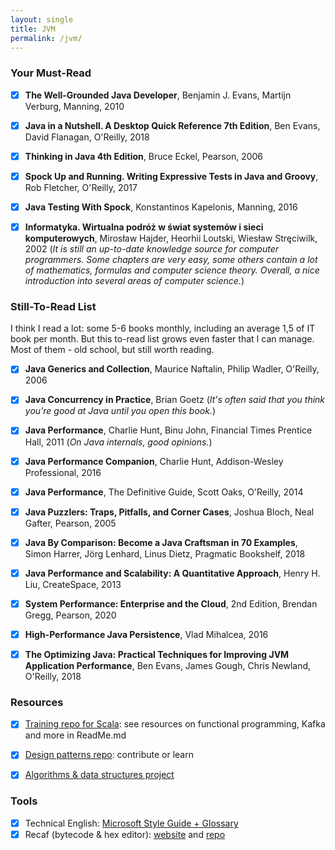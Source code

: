 ```yaml
---
layout: single
title: JVM
permalink: /jvm/
---
```


### Your Must-Read

- [x] **The Well-Grounded Java Developer**, Benjamin J. Evans, Martijn Verburg, Manning, 2010

- [x] **Java in a Nutshell. A Desktop Quick Reference 7th Edition**, Ben Evans, David Flanagan, O'Reilly, 2018

- [x] **Thinking in Java 4th Edition**, Bruce Eckel, Pearson, 2006

- [x] **Spock Up and Running. Writing Expressive Tests in Java and Groovy**, Rob Fletcher, O'Reilly, 2017

- [x] **Java Testing With Spock**, Konstantinos Kapelonis, Manning, 2016

- [x] **Informatyka. Wirtualna podróż w świat systemów i sieci komputerowych**, Mirosław Hajder, Heorhii Loutski, Wiesław Stręciwilk, 2002 (*It is still an up-to-date knowledge source for computer programmers.
  Some chapters are very easy, some others contain a lot of mathematics, formulas and computer science theory.
  Overall, a nice introduction into several areas of computer science.*)


### Still-To-Read List

I think I read a lot: some 5-6 books monthly, including an average 1,5 of IT book per month.
But this to-read list grows even faster that I can manage.
Most of them - old school, but still worth reading.

- [x] **Java Generics and Collection**, Maurice Naftalin, Philip Wadler, O'Reilly, 2006

- [x] **Java Concurrency in Practice**, Brian Goetz (*It's often said that you think you're good at Java until you open this book.*)

- [x] **Java Performance**, Charlie Hunt, Binu John, Financial Times Prentice Hall, 2011 (*On Java internals, good opinions.*)

- [x] **Java Performance Companion**, Charlie Hunt, Addison-Wesley Professional, 2016

- [x] **Java Performance**, The Definitive Guide, Scott Oaks, O'Reilly, 2014

- [x] **Java Puzzlers: Traps, Pitfalls, and Corner Cases**, Joshua Bloch, Neal Gafter, Pearson, 2005

- [x] **Java By Comparison: Become a Java Craftsman in 70 Examples**, Simon Harrer, Jörg Lenhard, Linus Dietz, Pragmatic
  Bookshelf, 2018

- [x] **Java Performance and Scalability: A Quantitative Approach**, Henry H. Liu, CreateSpace, 2013

- [x] **System Performance: Enterprise and the Cloud**, 2nd Edition, Brendan Gregg, Pearson, 2020

- [x] **High-Performance Java Persistence**, Vlad Mihalcea, 2016

- [x] **The Optimizing Java: Practical Techniques for Improving JVM Application Performance**, Ben Evans, James Gough,
  Chris Newland, O'Reilly, 2018

### Resources

- [x] [Training repo for Scala](https://github.com/mzacki/scala-precision): see resources on functional programming, Kafka and more in ReadMe.md
- [x] [Design patterns repo](https://github.com/iluwatar/java-design-patterns): contribute or learn
- [x] [Algorithms & data structures project](https://github.com/williamfiset/Algorithms)


### Tools

- [x] Technical English: [Microsoft Style Guide + Glossary](https://learn.microsoft.com/en-us/style-guide/welcome/)
- [x] Recaf (bytecode & hex editor): [website](https://www.coley.software/Recaf-documentation/setup-get.html) and [repo](https://github.com/Col-E/Recaf)